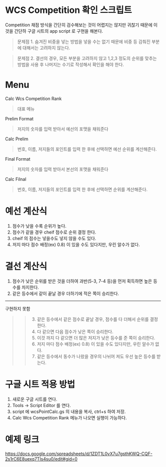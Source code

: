 WCS Competition 확인 스크립트
==================================================
Competition 채점 방식을 간단히 검수해보는 것이 어렵지는 않지만 귀찮기 때문에 이것을 간단하 구글 시트의 app script 로 구현을 해본다. 

> 문제점 1. 숨겨진 비중을 넣는 방법을 넣을 수는 없기 때문에 비중 등 감춰진 부분에 대해서는 고려하지 않는다.

> 문제점 2. 결선의 경우, 모든 부분을 고려하지 않고 1,2,3 정도의 순위를 맞추는 방법을 사용 후 나머지는 수기로 작성해서 확인을 해야 한다.


Menu
==================================================
Calc Wcs Competition Rank
> 대표 메뉴

Prelim Format
> 저지의 숫자를 입력 받아서 예선의 포맷을 채워준다

Calc Prelim
> 번호, 이름, 저지들의 포인트를 입력 한 후에 선택하면 예선 순위를 계산해준다.
 
Final Format
> 저지의 숫자를 입력 받아서 본선의 포맷을 채워준다

Calc Filnal
> 번호, 이름, 저지들의 포인트를 입력 한 후에 선택하면  순위를 계산해준다.


예선 계산식
==================================================
1. 점수가 낮을 수록 순위가 높다.
2. 점수가 같을 경우 cheif 점수로 순위 결정 한다.
3. cheif 의 점수는 넣을수도 넣지 않을 수도 있다.
4. 저지 마다 점수 배정(ex) 0.8) 이 있을 수도 있다지만, 우린 알수가 없다.


결선 계산식
==================================================
1. 점수가 낮은 순위를 받은 것을 더하여 과반(5-3, 7-4 등)을 먼저 획득하면 높은 등수를 차지한다.
2. 같은 등수에서 같이 끝날 경우 더하기에 적은 쪽이 승리한다.


***
구현하지 못함
>> 3. 같은 등수에서 같은 점수로 끝날 경우, 점수를 다 더해서 순위를 결정한다.
>> 4. 다 같으면 다음 점수가 낮은 쪽이 승리한다.
>> 5. 이것 까지 다 같으면 더 많은 저지가 낮은 등수를 준 쪽이 승리한다.
>> 6. 저지 마다 점수 배정(ex) 0.8) 이 있을 수도 있다지만, 우린 알수가 없다.
>> 7. 같은 등수에서 동수가 나왔을 경우의 나뉘어 져도 우선 높은 등수를 받는다.


구글 시트 적용 방법
==================================================
1. 새로운 구글 시트를 연다.
2. Tools -> Script Editor 를 연다.
3. script 에 wcsPointCalc.gs 의 내용을 복사, ctrl+s 하여 저장.
4. Calc Wcs Competition Rank 메뉴가 나오면 실행이 가능하다.


예제 링크
==================================================
<https://docs.google.com/spreadsheets/d/1ZDT1L0vX7u7gsthKWQ-CQF-2s1rC6E8uexq7TIs4su0/edit#gid=0>
